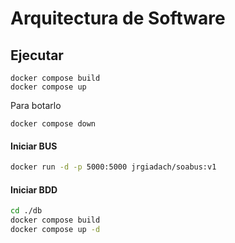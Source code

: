 # Arquitectura de Software

## Ejecutar

```shell
docker compose build
docker compose up
```

Para botarlo

```shell
docker compose down
```

#### Iniciar BUS

```bash
docker run -d -p 5000:5000 jrgiadach/soabus:v1
```

#### Iniciar BDD

```bash
cd ./db
docker compose build
docker compose up -d
```